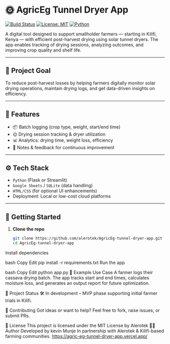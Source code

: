 
# 🌞 AgricEg Tunnel Dryer App

[![Build Status](https://img.shields.io/badge/build-passing-brightgreen)](https://github.com/alerotek/AgricEg-tunnel-dryer-app/actions)
[![License: MIT](https://img.shields.io/badge/license-MIT-blue.svg)](LICENSE)
[![Python](https://img.shields.io/badge/python-3.9%2B-blue)](https://www.python.org/)

A digital tool designed to support smallholder farmers — starting in Kilifi, Kenya — with efficient post-harvest drying using solar tunnel dryers. The app enables tracking of drying sessions, analyzing outcomes, and improving crop quality and shelf life.

---

## 🌿 Project Goal

To reduce post-harvest losses by helping farmers digitally monitor solar drying operations, maintain drying logs, and get data-driven insights on efficiency.

---

## 🧰 Features

- 📦 Batch logging (crop type, weight, start/end time)
- 🌞 Drying session tracking & dryer utilization
- 📊 Analytics: drying time, weight loss, efficiency
- 📝 Notes & feedback for continuous improvement

---

## ⚙️ Tech Stack

- `Python` (Flask or Streamlit)
- `Google Sheets` / `SQLite` (data handling)
- `HTML/CSS` (for optional UI enhancements)
- Deployment: Local or low-cost cloud platforms

---

## 🚀 Getting Started

1. **Clone the repo**
   ```bash
   git clone https://github.com/alerotek/AgricEg-tunnel-dryer-app.git
   cd AgricEg-tunnel-dryer-app
Install dependencies

bash
Copy
Edit
pip install -r requirements.txt
Run the app

bash
Copy
Edit
python app.py
🧪 Example Use Case
A farmer logs their cassava drying batch. The app tracks start and end times, calculates moisture loss, and generates an output report for future optimization.

📌 Project Status
🛠 In development – MVP phase supporting initial farmer trials in Kilifi.

🤝 Contributing
Got ideas or want to help? Feel free to fork, raise issues, or submit PRs.

📄 License
This project is licensed under the MIT License by Alerotek
🙋‍♀️ Author
Developed by kevin Munje 
In partnership with Alerotek & Kilifi-based farming communities.
https://agric-eg-tunnel-dryer-app.vercel.app/

